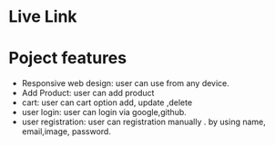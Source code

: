 # Live Link



# Poject features

- Responsive web design: user can use from any device.
- Add Product: user can add product
- cart: user can  cart option add, update ,delete
- user login: user can login via google,github.
- user registration: user can registration manually . by using name, email,image, password.
